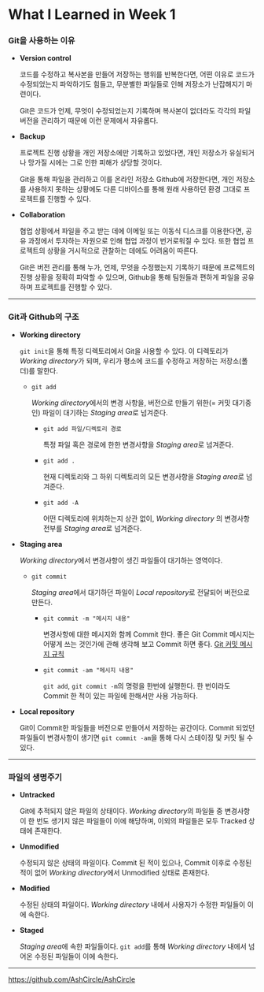 # What I Learned in Week 1

### Git을 사용하는 이유

- **Version control**

    코드를 수정하고 복사본을 만들어 저장하는 행위를 반복한다면, 어떤 이유로 코드가 수정되었는지 파악하기도 힘들고, 무분별한 파일들로 인해 저장소가 난잡해지기 마련이다.
    
    Git은 코드가 언제, 무엇이 수정되었는지 기록하며 복사본이 없더라도 각각의 파일 버전을 관리하기 때문에 이런 문제에서 자유롭다.

- **Backup**

    프로젝트 진행 상황을 개인 저장소에만 기록하고 있었다면, 개인 저장소가 유실되거나 망가질 시에는 그로 인한 피해가 상당할 것이다.

    Git을 통해 파일을 관리하고 이를 온라인 저장소 Github에 저장한다면, 개인 저장소를 사용하지 못하는 상황에도 다른 디바이스를 통해 원래 사용하던 환경 그대로 프로젝트를 진행할 수 있다.

- **Collaboration**

    협업 상황에서 파일을 주고 받는 데에 이메일 또는 이동식 디스크를 이용한다면, 공유 과정에서 투자하는 자원으로 인해 협업 과정이 번거로워질 수 있다. 또한 협업 프로젝트의 상황을 거시적으로 관찰하는 데에도 어려움이 따른다.

    Git은 버전 관리를 통해 누가, 언제, 무엇을 수정했는지 기록하기 때문에 프로젝트의 진행 상황을 정확히 파악할 수 있으며, Github을 통해 팀원들과 편하게 파일을 공유하며 프로젝트를 진행할 수 있다.

---

### Git과 Github의 구조

- **Working directory**

    `git init`을 통해 특정 디렉토리에서 Git을 사용할 수 있다. 이 디렉토리가 *Working directory*가 되며, 우리가 평소에 코드를 수정하고 저장하는 저장소(폴더)를 말한다.

    - `git add`
    
        *Working directory*에서의 변경 사항을, 버전으로 만들기 위한(= 커밋 대기중인) 파일이 대기하는 *Staging area*로 넘겨준다.
        
        - `git add 파일/디렉토리 경로`
            
            특정 파일 혹은 경로에 한한 변경사항을 *Staging area*로 넘겨준다.
        
        - `git add .`

            현재 디렉토리와 그 하위 디렉토리의 모든 변경사항을 *Staging area*로 넘겨준다.
        
        - `git add -A`
        
            어떤 디렉토리에 위치하는지 상관 없이, *Working directory* 의 변경사항 전부를 *Staging area*로 넘겨준다.

- **Staging area**

     *Working directory*에서 변경사항이 생긴 파일들이 대기하는 영역이다. 

     - `git commit`

        *Staging area*에서 대기하던 파일이 *Local repository*로 전달되어 버전으로 만든다.

        - `git commit -m "메시지 내용"`

            변경사항에 대한 메시지와 함께 Commit 한다. 좋은 Git Commit 메시지는 어떻게 쓰는 것인가에 관해 생각해 보고 Commit 하면 좋다. [Git 커밋 메시지 규칙](https://velog.io/@chojs28/Git-%EC%BB%A4%EB%B0%8B-%EB%A9%94%EC%8B%9C%EC%A7%80-%EA%B7%9C%EC%B9%99)

        - `git commit -am "메시지 내용"`

            `git add`, `git commit -m`의 명령을 한번에 실행한다. 한 번이라도 Commit 한 적이 있는 파일에 한해서만 사용 가능하다.

- **Local repository**

    Git이 Commit한 파일들을 버전으로 만들어서 저장하는 공간이다. Commit 되었던 파일들이 변경사항이 생기면 `git commit -am`을 통해 다시 스테이징 및 커밋 될 수 있다.

---

### 파일의 생명주기

- **Untracked**
    
    Git에 추적되지 않은 파일의 상태이다. *Working directory*의 파일들 중 변경사항이 한 번도 생기지 않은 파일들이 이에 해당하며, 이외의 파일들은 모두 Tracked 상태에 존재한다.

- **Unmodified**

    수정되지 않은 상태의 파일이다. Commit 된 적이 있으나, Commit 이후로 수정된 적이 없어 *Working directory*에서 Unmodified 상태로 존재한다.

- **Modified**

    수정된 상태의 파일이다. *Working directory* 내에서 사용자가 수정한 파일들이 이에 속한다.

- **Staged**

    *Staging area*에 속한 파일들이다. `git add`를 통해 *Working directory* 내에서 넘어온 수정된 파일들이 이에 속한다.

---

<https://github.com/AshCircle/AshCircle>
